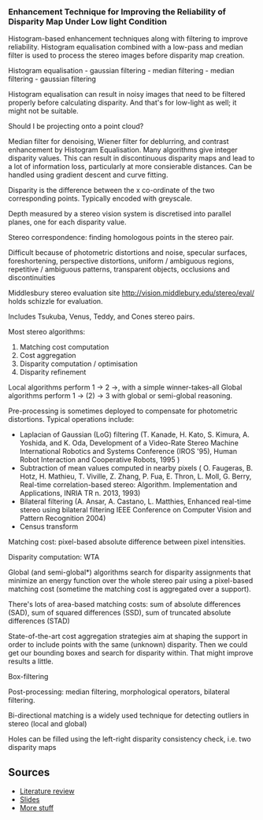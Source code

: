 ### Enhancement Technique for Improving the Reliability of Disparity Map Under Low light Condition

Histogram-based enhancement techniques along with filtering to improve reliability. 
Histogram equalisation combined with a low-pass and median filter is used to process
the stereo images before disparity map creation. 

Histogram equalisation - gaussian filtering - median filtering - median filtering - gaussian filtering

Histogram equalisation can result in noisy images that need to be filtered properly
before calculating disparity. And that's for low-light as well; it might not be suitable. 

Should I be projecting onto a point cloud?

Median filter for denoising, Wiener filter for deblurring,
and contrast enhancement by Histogram Equalisation. 
Many algorithms give integer disparity values. This can result in 
discontinuous disparity maps and lead to a lot of information loss,
particularly at more consierable distances. Can be handled using
gradient descent and curve fitting. 


Disparity is the difference between the x co-ordinate of the two
corresponding points. Typically encoded with greyscale.

Depth measured by a stereo vision system is discretised into parallel
planes, one for each disparity value. 

Stereo correspondence: finding homologous points in the stereo pair.

Difficult because of photometric distortions and noise,
specular surfaces, foreshortening, perspective distortions,
uniform / ambiguous regions,
repetitive / ambiguous patterns, transparent objects,
occlusions and discontinuities

Middlesbury stereo evaluation site http://vision.middlebury.edu/stereo/eval/
holds schizzle for evaluation.

Includes Tsukuba, Venus, Teddy, and Cones stereo pairs.

Most stereo algorithms:
1. Matching cost computation
2. Cost aggregation
3. Disparity computation / optimisation
4. Disparity refinement

Local algorithms perform 1 -> 2 ->, with a simple winner-takes-all
Global algorithms perform 1 -> (2) -> 3 with global or semi-global reasoning.

Pre-processing is sometimes deployed to compensate for photometric distortions.
Typical operations include:
 
 * Laplacian of Gaussian (LoG) filtering (T. Kanade, H. Kato, S. Kimura, A. Yoshida, and K. Oda, Development of a Video-Rate Stereo Machine
International Robotics and Systems Conference (IROS '95), Human Robot Interaction and Cooperative Robots, 1995 )
 * Subtraction of mean values computed in nearby pixels ( O. Faugeras, B. Hotz, H. Mathieu, T. Viville, Z. Zhang, P. Fua, E. Thron, L. Moll, G. Berry,
Real-time correlation-based stereo: Algorithm. Implementation and Applications, INRIA TR n. 2013, 1993)
* Bilateral filtering (A. Ansar, A. Castano, L. Matthies, Enhanced real-time stereo using bilateral filtering
IEEE Conference on Computer Vision and Pattern Recognition 2004)
* Census transform

Matching cost: pixel-based absolute difference between pixel intensities.

Disparity computation: WTA

Global (and semi-global*) algorithms search for disparity assignments that 
minimize an energy function over the whole stereo pair using a pixel-based 
matching cost (sometime the matching cost is aggregated over a support).

There's lots of area-based matching costs: sum of absolute differences (SAD), sum of squared differences (SSD), sum of truncated absolute differences (STAD)

State-of-the-art cost aggregation strategies aim at shaping the support in order to
include points with the same (unknown) disparity. Then we could get our bounding boxes
and search for disparity within. That might improve results a little. 

Box-filtering

Post-processing: median filtering, morphological operators, bilateral filtering.

Bi-directional matching is a widely used technique for detecting outliers in stereo (local and global)

Holes can be filled using the left-right disparity consistency check, i.e. two disparity maps

## Sources

* [Literature review](https://www.hindawi.com/journals/js/2016/8742920/)
* [Slides](http://vision.deis.unibo.it/~smatt/Seminars/StereoVision.pdf)
* [More stuff](https://www.intechopen.com/online-first/efficient-depth-estimation-using-sparse-stereo-vision-with-other-perception-techniques)